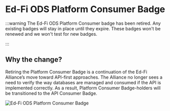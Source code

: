 # Ed-Fi ODS Platform Consumer Badge

:::warning
The Ed-Fi ODS Platform Consumer badge has been retired.  Any existing badges will stay in place until they expire.  These badges won't be renewed and we won't test for new badges.  

:::

## Why the change?
Retiring the Platform Consumer Badge is a continuation of the Ed-Fi Alliance’s move toward API-first approaches. The Alliance no longer sees a need to verify the way databases are managed and consumed if the API is implemented correctly. As a result, Platform Consumer Badge-holders will be transitioned to the API Consumer Badge. 

![Ed-Fi ODS Platform Consumer Badge](https://edfidocs.blob.core.windows.net/$web/img/partners/badging/ed-fi-ods-platform-badge.webp)

